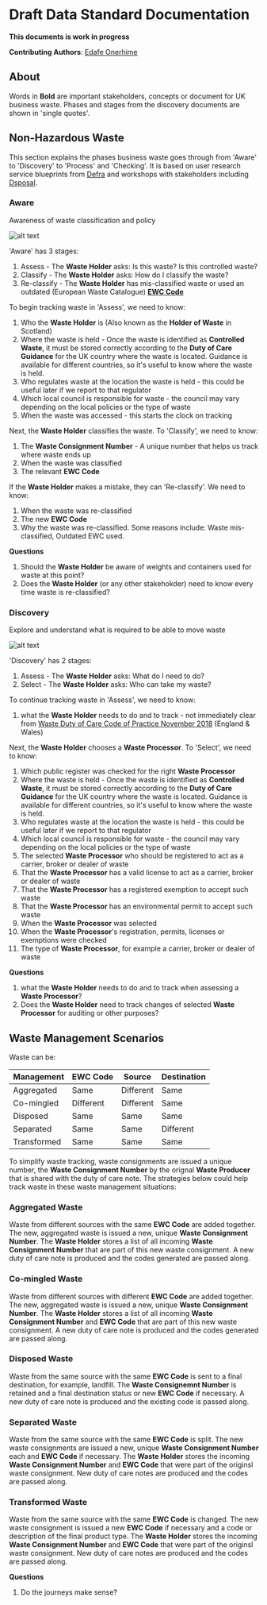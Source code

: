 # Draft Data Standard Documentation

**This documents is work in progress**

**Contributing Authors**: [Edafe Onerhime](https://ekoner.com/)

## About 

Words in **Bold** are important stakeholders, concepts or document for UK business waste. Phases and stages from the discovery documents are shown in 'single quotes'.

## Non-Hazardous Waste

This section explains the phases business waste goes through from 'Aware' to 'Discovery' to 'Process' and 'Checking'. It is based on user research service blueprints from [Defra](https://www.gov.uk/government/organisations/department-for-environment-food-rural-affairs) and workshops with stakeholders including [Dsposal](https://dsposal.uk/).

### Aware

Awareness of waste classification and policy

![alt text][nhw_a]

[nhw_a]: https://github.com/OpenDataManchester/KnoWaste/blob/master/Data%20Flow_%20Non-Hazardous%20Waste_%20Aware.png "Data Flow: Non-Hazardous Waste: Aware"

'Aware' has 3 stages:

1. Assess - The **Waste Holder** asks: Is this waste? Is this controlled waste?
2. Classify - The **Waste Holder** asks: How do I classify the waste?
3. Re-classify - The **Waste Holder** has mis-classified waste or used an outdated (European Waste Catalogue) **[EWC Code](https://www.gov.uk/how-to-classify-different-types-of-waste)**

To begin tracking waste in 'Assess', we need to know:

1. Who the **Waste Holder** is (Also known as the **Holder of Waste** in Scotland) 
2. Where the waste is held - Once the waste is identified as **Controlled Waste**, it must be stored correctly according to the **Duty of Care Guidance** for the UK country where the waste is located. Guidance is available for different countries, so it's useful to know where the waste is held.
3. Who regulates waste at the location the waste is held - this could be useful later if we report to that regulator
4. Which local council is responsible for waste - the council may vary depending on the local policies or the type of waste
5. When the waste was accessed - this starts the clock on tracking

Next, the **Waste Holder** classifies the waste. To 'Classify', we need to know:

1. The **Waste Consignment Number** - A unique number that helps us track where waste ends up
2. When the waste was classified
3. The relevant **EWC Code**

If the **Waste Holder** makes a mistake, they can 'Re-classify'. We need to know:

1. When the waste was re-classified
2. The new **EWC Code**
3. Why the waste was re-classified. Some reasons include: Waste mis-classified, Outdated EWC used.

**Questions**
1. Should the **Waste Holder** be aware of weights and containers used for waste at this point?
2. Does the **Waste Holder** (or any other stakehokder) need to know every time waste is re-classified?

### Discovery

Explore and understand what is required to be able to move waste

![alt text][nhw_d]

[nhw_d]: https://github.com/OpenDataManchester/KnoWaste/blob/master/Data%20Flow_%20Non-Hazardous%20Waste_%20Discovery.png "Data Flow: Non-Hazardous Waste: Discovery"

'Discovery' has 2 stages:

1. Assess - The **Waste Holder** asks: What do I need to do?
2. Select - The **Waste Holder** asks: Who can take my waste?

To continue tracking waste in 'Assess', we need to know:

1. what the **Waste Holder** needs to do and to track - not immediately clear from [Waste Duty of Care Code of Practice November 2018](https://assets.publishing.service.gov.uk/government/uploads/system/uploads/attachment_data/file/759083/waste-code-practice-2018.pdf) (England & Wales)

Next, the **Waste Holder** chooses a **Waste Processor**. To 'Select', we need to know:

1. Which public register was checked for the right **Waste Processor**
2. Where the waste is held - Once the waste is identified as **Controlled Waste**, it must be stored correctly according to the **Duty of Care Guidance** for the UK country where the waste is located. Guidance is available for different countries, so it's useful to know where the waste is held.
3. Who regulates waste at the location the waste is held - this could be useful later if we report to that regulator
4. Which local council is responsible for waste - the council may vary depending on the local policies or the type of waste
5. The selected **Waste Processor** who should be registered to act as a carrier, broker or dealer of waste
6. That the **Waste Processor** has a valid license to act as a carrier, broker or dealer of waste
7. That the **Waste Processor** has a registered exemption to accept such waste
8. That the **Waste Processor** has an environmental permit to accept such waste
9. When the **Waste Processor** was selected
10. When the **Waste Processor**'s registration, permits, licenses or exemptions were checked
11. The type of **Waste Processor**, for example a carrier, broker or dealer of waste

**Questions**
1. what the **Waste Holder** needs to do and to track when assessing a **Waste Processor**?
2. Does the **Waste Holder** need to track changes of selected **Waste Processor** for auditing or other purposes?

## Waste Management Scenarios

Waste can be:

| Management  | EWC Code | Source | Destination |
|---|---|---|---|
| Aggregated  | Same  | Different | Same  |
| Co-mingled  | Different | Different | Same  |
| Disposed  | Same | Same | Same  |
| Separated  | Same  | Same  | Different  |
| Transformed  | Same  | Same  | Same  |

To simplify waste tracking, waste consignments are issued a unique number, the **Waste Consignment Number** by the orignal **Waste Producer** that is shared with the duty of care note. The strategies below could help track waste in these waste management situations:

### Aggregated Waste

Waste from different sources with the same **EWC Code** are added together. The new, aggregated waste is issued a new, unique **Waste Consignment Number**. The **Waste Holder** stores a list of all incoming **Waste Consignment Number** that are part of this new waste consignment. A new duty of care note is produced and the codes generated are passed along.

### Co-mingled Waste

Waste from different sources with different **EWC Code** are added together. The new, aggregated waste is issued a new, unique **Waste Consignment Number**. The **Waste Holder** stores a list of all incoming **Waste Consignment Number** and **EWC Code** that are part of this new waste consignment. A new duty of care note is produced and the codes generated are passed along.

### Disposed Waste

Waste from the same source with the same **EWC Code** is sent to a final destination, for example, landfill. The **Waste Consignemnt Number** is retained and a final destination status or new **EWC Code** if necessary. A new duty of care note is produced and the existing code is passed along.

### Separated Waste

Waste from the same source with the same **EWC Code** is split. The new waste consignments are issued a new, unique **Waste Consignment Number** each and **EWC Code** if necessary. The **Waste Holder** stores the incoming **Waste Consignment Number** and **EWC Code** that were part of the originsl waste consignment. New duty of care notes are produced and the codes are passed along.

### Transformed Waste

Waste from the same source with the same **EWC Code** is changed. The new waste consignment is issued a new **EWC Code** if necessary and a code or description of the final product type. The **Waste Holder** stores the incoming **Waste Consignment Number** and **EWC Code** that were part of the originsl waste consignment. New duty of care notes are produced and the codes are passed along.

**Questions**
1. Do the journeys make sense?
